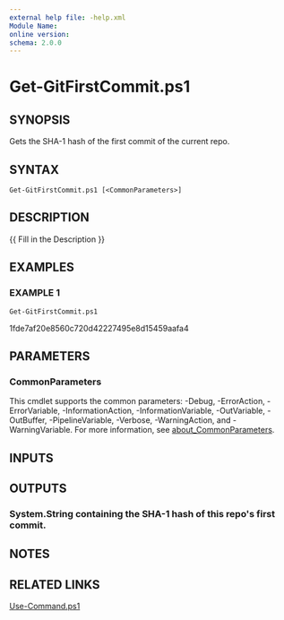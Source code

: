 ```yaml
---
external help file: -help.xml
Module Name:
online version:
schema: 2.0.0
---
```


# Get-GitFirstCommit.ps1

## SYNOPSIS
Gets the SHA-1 hash of the first commit of the current repo.

## SYNTAX

```
Get-GitFirstCommit.ps1 [<CommonParameters>]
```

## DESCRIPTION
{{ Fill in the Description }}

## EXAMPLES

### EXAMPLE 1
```
Get-GitFirstCommit.ps1
```

1fde7af20e8560c720d42227495e8d15459aafa4

## PARAMETERS

### CommonParameters
This cmdlet supports the common parameters: -Debug, -ErrorAction, -ErrorVariable, -InformationAction, -InformationVariable, -OutVariable, -OutBuffer, -PipelineVariable, -Verbose, -WarningAction, and -WarningVariable. For more information, see [about_CommonParameters](http://go.microsoft.com/fwlink/?LinkID=113216).

## INPUTS

## OUTPUTS

### System.String containing the SHA-1 hash of this repo's first commit.
## NOTES

## RELATED LINKS

[Use-Command.ps1]()

